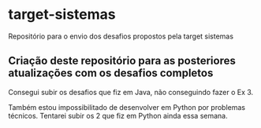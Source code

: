 # target-sistemas
Repositório para o envio dos desafios propostos pela target sistemas

## Criação deste repositório para as posteriores atualizações com os desafios completos

Consegui subir os desafios que fiz em Java, não conseguindo fazer o Ex 3. 

Também estou impossibilitado de desenvolver em Python por problemas técnicos. Tentarei subir os 2 que fiz em Python ainda essa semana.  

